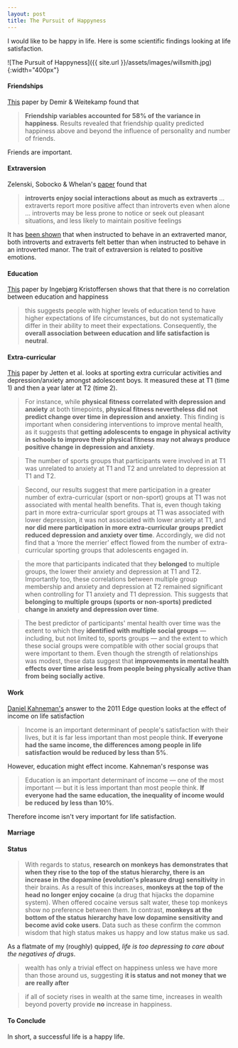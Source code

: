 ```yaml
---
layout: post
title: The Pursuit of Happyness
---
```

I would like to be happy in life. Here is some scientific findings looking at life satisfaction.

![The Pursuit of Happyness]({{ site.url }}/assets/images/willsmith.jpg){:width="400px"}

#### Friendships

[This](https://psycnet.apa.org/record/2008-08052-003) paper by Demir & Weitekamp found that

> **Friendship variables accounted for 58% of the variance in happiness**. Results revealed that friendship quality predicted happiness above and beyond the influence of personality and number of friends.

Friends are important.

#### Extraversion

Zelenski, Sobocko & Whelan's [paper](https://www.researchgate.net/publication/263047178_Introversion_Solitude_and_Subjective_Well-Being) found that

> **introverts enjoy social interactions about as much as extraverts** ... extraverts report more positive affect than introverts even when alone ... introverts may be less prone to notice or seek out pleasant situations, and less likely to maintain positive feelings

It has [been shown](https://twitter.com/robkhenderson/status/1488214540139606025) that when instructed to behave in an extraverted manor, both introverts and extraverts felt better than when instructed to behave in an introverted manor. The trait of extraversion is related to positive emotions.

#### Education
[This](https://www.sciencedirect.com/science/article/pii/S0167487017302210) paper by Ingebjørg Kristoffersen shows that that there is no correlation between education and happiness

> this suggests people with higher levels of education tend to have higher expectations of life circumstances, but do not systematically differ in their ability to meet their expectations. Consequently, the **overall association between education and life satisfaction is neutral**.

#### Extra-curricular

[This](https://www.sciencedirect.com/science/article/pii/S016503272200266X) paper by Jetten et al. looks at sporting extra curricular activities and depression/anxiety amongst adolescent boys. It measured these at T1 (time 1) and then a year later at T2 (time 2).

>For instance, while **physical fitness correlated with depression and anxiety** at both timepoints, **physical fitness nevertheless did not predict change over time in depression and anxiety**. This finding is important when considering interventions to improve mental health, as it suggests that **getting adolescents to engage in physical activity in schools to improve their physical fitness may not always produce positive change in depression and anxiety**.

>The number of sports groups that participants were involved in at T1 was unrelated to anxiety at T1 and T2 and unrelated to depression at T1 and T2.

>Second, our results suggest that mere participation in a greater number of extra-curricular (sport or non-sport) groups at T1 was not associated with mental health benefits. That is, even though taking part in more extra-curricular sport groups at T1 was associated with lower depression, it was not associated with lower anxiety at T1, and **nor did mere participation in more extra-curricular groups predict reduced depression and anxiety over time**. Accordingly, we did not find that a ‘more the merrier’ effect flowed from the number of extra-curricular sporting groups that adolescents engaged in.

>the more that participants indicated that they **belonged** to multiple groups, the lower their anxiety and depression at T1 and T2. Importantly too, these correlations between multiple group membership and anxiety and depression at T2 remained significant when controlling for T1 anxiety and T1 depression. This suggests that **belonging to multiple groups (sports or non-sports) predicted change in anxiety and depression over time**.

>The best predictor of participants' mental health over time was the extent to which they **identified with multiple social groups** — including, but not limited to, sports groups — and the extent to which these social groups were compatible with other social groups that were important to them. Even though the strength of relationships was modest, these data suggest that **improvements in mental health effects over time arise less from people being physically active than from being socially active**.

#### Work

[Daniel Kahneman's](https://www.edge.org/response-detail/11984) answer to the 2011 Edge question looks at the effect of income on life satisfaction

> Income is an important determinant of people's satisfaction with their lives, but it is far less important than most people think. **If everyone had the same income, the differences among people in life satisfaction would be reduced by less than 5%**.

However, education might effect income. Kahneman's response was

> Education is an important determinant of income — one of the most important — but it is less important than most people think. **If everyone had the same education, the inequality of income would be reduced by less than 10%**.

Therefore income isn't very important for life satisfaction.

#### Marriage

#### Status

> With regards to status, **research on monkeys has demonstrates that when they rise to the top of the status hierarchy, there is an increase in the dopamine (evolution's pleasure drug) sensitivity** in their brains. As a result of this increases, **monkeys at the top of the head no longer enjoy cocaine** (a drug that hijacks the dopamine system). When offered cocaine versus salt water, these top monkeys show no preference between them. In contrast, **monkeys at the bottom of the status hierarchy have low dopamine sensitivity and become avid coke users**. Data such as these confirm the common wisdom that high status makes us happy and low status make us sad.

As a flatmate of my (roughly) quipped, *life is too depressing to care about the negatives of drugs*. 

> wealth has only a trivial effect on happiness unless we have more than those around us, suggesting **it is status and not money that we are really after**

> if all of society rises in wealth at the same time, increases in wealth beyond poverty provide **no** increase in happiness.

#### To Conclude

In short, a successful life is a happy life.
